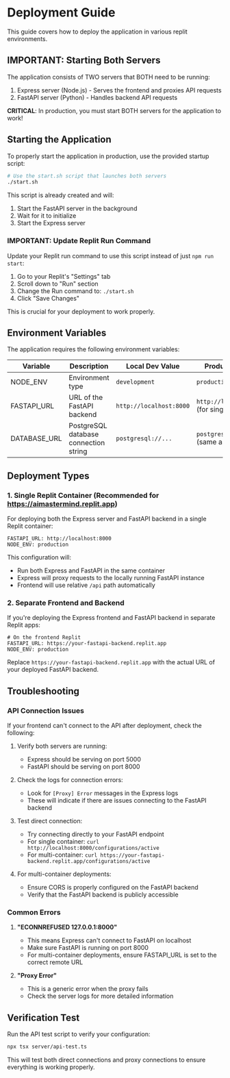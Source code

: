 # Deployment Guide

This guide covers how to deploy the application in various replit environments.

## IMPORTANT: Starting Both Servers

The application consists of TWO servers that BOTH need to be running:

1. Express server (Node.js) - Serves the frontend and proxies API requests
2. FastAPI server (Python) - Handles backend API requests

**CRITICAL**: In production, you must start BOTH servers for the application to work!

## Starting the Application

To properly start the application in production, use the provided startup script:

```bash
# Use the start.sh script that launches both servers
./start.sh
```

This script is already created and will:
1. Start the FastAPI server in the background
2. Wait for it to initialize
3. Start the Express server

### IMPORTANT: Update Replit Run Command

Update your Replit run command to use this script instead of just `npm run start`:

1. Go to your Replit's "Settings" tab
2. Scroll down to "Run" section
3. Change the Run command to: `./start.sh`
4. Click "Save Changes"

This is crucial for your deployment to work properly.

## Environment Variables

The application requires the following environment variables:

| Variable | Description | Local Dev Value | Production Value |
|----------|-------------|-----------------|------------------|
| NODE_ENV | Environment type | `development` | `production` |
| FASTAPI_URL | URL of the FastAPI backend | `http://localhost:8000` | `http://localhost:8000` (for single container) |
| DATABASE_URL | PostgreSQL database connection string | `postgresql://...` | `postgresql://...` (same as local) |

## Deployment Types

### 1. Single Replit Container (Recommended for https://aimastermind.replit.app)

For deploying both the Express server and FastAPI backend in a single Replit container:

```
FASTAPI_URL: http://localhost:8000
NODE_ENV: production
```

This configuration will:
- Run both Express and FastAPI in the same container
- Express will proxy requests to the locally running FastAPI instance
- Frontend will use relative `/api` path automatically

### 2. Separate Frontend and Backend

If you're deploying the Express frontend and FastAPI backend in separate Replit apps:

```
# On the frontend Replit
FASTAPI_URL: https://your-fastapi-backend.replit.app
NODE_ENV: production
```

Replace `https://your-fastapi-backend.replit.app` with the actual URL of your deployed FastAPI backend.

## Troubleshooting

### API Connection Issues

If your frontend can't connect to the API after deployment, check the following:

1. Verify both servers are running:
   - Express should be serving on port 5000
   - FastAPI should be serving on port 8000

2. Check the logs for connection errors:
   - Look for `[Proxy] Error` messages in the Express logs
   - These will indicate if there are issues connecting to the FastAPI backend

3. Test direct connection:
   - Try connecting directly to your FastAPI endpoint
   - For single container: `curl http://localhost:8000/configurations/active`
   - For multi-container: `curl https://your-fastapi-backend.replit.app/configurations/active`

4. For multi-container deployments:
   - Ensure CORS is properly configured on the FastAPI backend
   - Verify that the FastAPI backend is publicly accessible

### Common Errors

1. **"ECONNREFUSED 127.0.0.1:8000"**
   - This means Express can't connect to FastAPI on localhost
   - Make sure FastAPI is running on port 8000
   - For multi-container deployments, ensure FASTAPI_URL is set to the correct remote URL

2. **"Proxy Error"**
   - This is a generic error when the proxy fails
   - Check the server logs for more detailed information

## Verification Test

Run the API test script to verify your configuration:

```bash
npx tsx server/api-test.ts
```

This will test both direct connections and proxy connections to ensure everything is working properly.